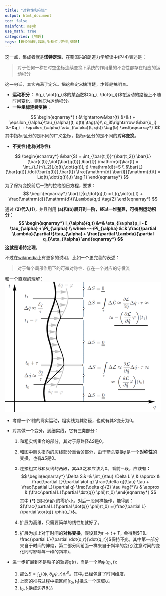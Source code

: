 ```yaml
---
title: "对称性和守恒"
output: html_document
toc: false
mainfont: msyh
use_math: true
categories: [物理]
tags: [理论物理,数学,对称性,守恒,诺特]
---
```

<meta http-equiv='Content-Type' content='text/html; charset=utf-8' />

这一点，集成者就是**诺特定理**，在鞠国兴的朗道力学解读中(P44)表述是：
> 对于任何一种在时空坐标连续变换下系统的作用量的不变性都存在相应的运动积分

这一句话，其实充满了定义。把这些定义搞清楚，才算是搞明白。

* **运动积分：** $q_i, \dot{q_i}$的某函数$C(q_i, \dot{q_i})$在运动的路径上不随时间变化，则称$C$为运动积分。
* **一种坐标连续变换**：

 $$
 \begin{eqnarray*}
 t &\rightarrow&\bar{t} &=& t + \epsilon_{\alpha}\tau_{\alpha}(t, q(t)) \tag{a}\\
 q_i&\rightarrow &\bar{q_i} &=&q_i + \epsilon_{\alpha} \eta_{i\alpha}(t, q(t))  \tag{b}
 \end{eqnarray*}
 $$
 其中指标$i$区分的是不同的广义坐标，指标$\alpha$区分的是不同的**对称变换**。

* **不变性(也称对称性)**:

 $$
 \begin{eqnarray*}
 &\bar{S} = \int_{\bar{t_1}}^{\bar{t_2}} \bar{L}(\bar{q(t)},\dot{\bar{q(t)}},\bar{t}) \mathrm{d}\bar{t} = \int_{t_1}^{t_2}L(q(t),\dot{q(t)}, t) \mathrm{d}t=S \\
 &\bar{L}(\bar{q(t)},\dot{\bar{q(t)}},\bar{t}) \frac{\mathrm{d} \bar{t}}{\mathrm{d}t} = L(q(t),\dot{q(t)},t) \tag{1}
 \end{eqnarray*}
 $$
 为了保持变换前后一致的拉格朗日方程，要求：
 $$
 \begin{eqnarray*}
 \bar{L}(q,\dot{q},t) = L(q,\dot{q},t) + \frac{\mathrm{d}}{\mathrm{d}t}\Lambda(q,t) \tag{2}
 \end{eqnarray*}
 $$

通过 **(2)**代入**(1)**，并且利用 **(a)**和**(b)**展开到一阶，经过一堆整理，可得到运动积分：
$$
\begin{eqnarray*}
I_{\alpha}(q,t) &=& \eta_{i\alpha}p_i - E \tau_{\alpha} + \Pi_{\alpha} \\
where ~~\Pi_{\alpha} &=& \frac{\partial \Lambda}{\partial t}\tau_{\alpha} + \frac{\partial \Lambda}{\partial q_i}\eta_{i\alpha}
\end{eqnarray*}
$$
这就是**诺特定理**。

不过在[wikipedia](https://en.wikipedia.org/wiki/Noether%27s_theorem)上有更多的说明，比如一个更完善的表述：
> 对于每个局部作用下的可微对称性，存在一个对应的守恒流

和一个直观的理解：
![wiki上的说明](./img/wiki_nuote.png)

* 考虑一个1维的真实运动，粗实线为其路径，也就有其$S$变分为0。
* 对其做一个变分，到细实线，它有三类部分：

  1. 和粗实线重合的部分，其对于原路径$\Delta S$是0。
  2. 和图中箭头指向的灰线部分重合的部分，由于箭头变换$\phi$是一个**对称性**的变换，也有$\Delta S$是0。
  3. 连接粗实线和灰线的两段，其$\Delta S$ 之和应该为0。看前一段，应该有：
  $$
  \begin{eqnarray*}
  \Delta S &=& \int_{\tau} \Delta L \\
  & \approx & \frac{\partial L}{\partial \dot q} \frac{\delta q}{\tau} \tau + \frac{\partial L}{\partial q} \frac{\delta q}{2} \tau \tag{*}\\
  & \approx & (\frac{\partial L}{\partial \dot{q}} \phi)(t_0)
  \end{eqnarray*}
  $$
  其中 **(*)** 是只保留$\tau$的零阶小。对后一段同样操作，能得到：$(\frac{\partial L}{\partial \dot{q}} \phi)(t_0) =(\frac{\partial L}{\partial \dot{q}} \phi)(t_1)$。

  4. 扩展为高维，只需要简单的线性加就好了。
  5. 扩展为加上对于时间的**对称变换**，假设其为$t \rightarrow t+T$，会得到$T(L- \frac{\partial L}{\partial \dot{q_r}}\dot{q_r})$保持不变。其中第一部分来自于时间的伸缩，第二部分同前面一样来自于斜率的变化(注意时间的变化同时影响每一维的斜率)。

* 进一步扩展到不是粒子的轨迹$q(t)$，而是一个场$\psi(q_r, t)$:

  1. 那么$S= \int_{\Omega} l(\psi, \partial_{\mu}\psi, r) \mathrm{d}r^n$。其中$\mu$已经包含了时间维度。
  2. 上面的推导过程中把区间$[t_0, t_1]$换成一个区域$U$。
  3. $t_0,t_1$换成边界$\partial U$。
